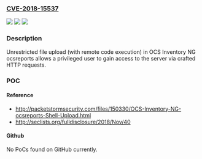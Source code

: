 ### [CVE-2018-15537](https://cve.mitre.org/cgi-bin/cvename.cgi?name=CVE-2018-15537)
![](https://img.shields.io/static/v1?label=Product&message=n%2Fa&color=blue)
![](https://img.shields.io/static/v1?label=Version&message=n%2Fa&color=blue)
![](https://img.shields.io/static/v1?label=Vulnerability&message=n%2Fa&color=brighgreen)

### Description

Unrestricted file upload (with remote code execution) in OCS Inventory NG ocsreports allows a privileged user to gain access to the server via crafted HTTP requests.

### POC

#### Reference
- http://packetstormsecurity.com/files/150330/OCS-Inventory-NG-ocsreports-Shell-Upload.html
- http://seclists.org/fulldisclosure/2018/Nov/40

#### Github
No PoCs found on GitHub currently.

